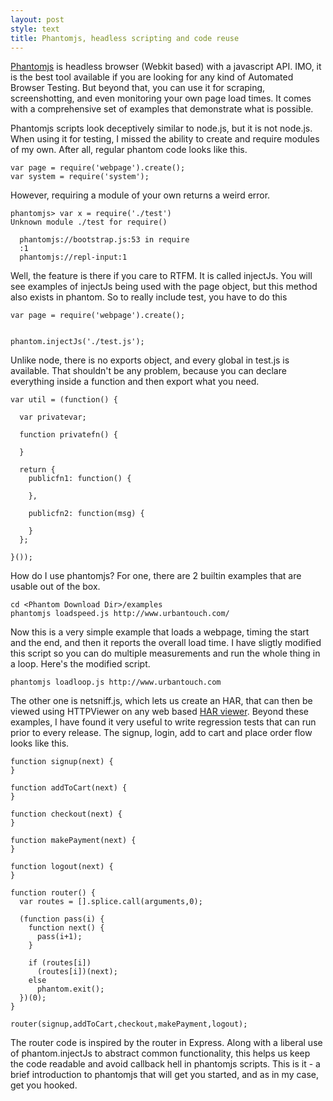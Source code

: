 ```yaml
---
layout: post
style: text
title: Phantomjs, headless scripting and code reuse
---
```


[Phantomjs](http://phantomjs.org) is headless browser (Webkit based) with a javascript API. IMO, it is the best tool available if you are looking for any kind of Automated Browser Testing. But beyond that, you can use it for scraping, screenshotting, and even monitoring your own page load times. It comes with a comprehensive set of examples that demonstrate what is possible.

Phantomjs scripts look deceptively similar to node.js, but it is not node.js. When using it for testing, I missed the ability to create and require modules of my own. After all, regular phantom code looks like this.

```
var page = require('webpage').create();
var system = require('system');
```

However, requiring a module of your own returns a weird error.

```
phantomjs> var x = require('./test')
Unknown module ./test for require()

  phantomjs://bootstrap.js:53 in require
  :1
  phantomjs://repl-input:1
```

Well, the feature is there if you care to RTFM. It is called injectJs. You will see examples of injectJs being used with the page object, but this method also exists in phantom. So to really include test, you have to do this

```
var page = require('webpage').create();


phantom.injectJs('./test.js');
```

Unlike node, there is no exports object, and every global in test.js is available. That shouldn't be any problem, because you can declare everything inside a function and then export what you need.

```
var util = (function() {

  var privatevar;
  
  function privatefn() {

  }
 
  return {
    publicfn1: function() {

    },

    publicfn2: function(msg) {

    }
  }; 

}());
```

How do I use phantomjs? For one, there are 2 builtin examples that are usable out of the box. 

```
cd <Phantom Download Dir>/examples
phantomjs loadspeed.js http://www.urbantouch.com/
```

Now this is a very simple example that loads a webpage, timing the start and the end, and then it reports the overall load time. I have sligtly modified this script so you can do multiple measurements and run the whole thing in a loop. Here's the modified script.

<script src="https://gist.github.com/2993032.js"> </script>

```
phantomjs loadloop.js http://www.urbantouch.com
```

The other one is netsniff.js, which lets us create an HAR, that can then be viewed using HTTPViewer on any web based [HAR viewer](http://softwareishard.com/har/viewer/). Beyond these examples, I have found it very useful to write regression tests that can run prior to every release. The signup, login, add to cart and place order flow looks like this.

```
function signup(next) {
}

function addToCart(next) {
}

function checkout(next) {
}

function makePayment(next) {
}

function logout(next) {
}

function router() {
  var routes = [].splice.call(arguments,0);

  (function pass(i) {
    function next() {
      pass(i+1);
    }

    if (routes[i])
      (routes[i])(next);
    else
      phantom.exit();
  })(0);
}

router(signup,addToCart,checkout,makePayment,logout);
```

The router code is inspired by the router in Express. Along with a liberal use of phantom.injectJs to abstract common functionality, this helps us keep the code readable and avoid callback hell in phantomjs scripts. This is it - a brief introduction to phantomjs that will get you started, and as in my case, get you hooked.
